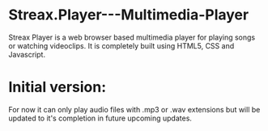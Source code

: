 # Streax.Player---Multimedia-Player
Streax Player is a web browser based multimedia player for playing songs or watching videoclips. 
It is completely built using HTML5, CSS and Javascript.
# Initial version:
For now it can only play audio files with .mp3 or .wav extensions but will be updated to it's completion in future upcoming updates.
